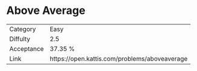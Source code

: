 # Above Average

<table>
    <tr>
        <td>Category</td>
        <td>Easy</td>
    </tr>
    <tr>
        <td>Diffulty</td>
        <td>2.5</td>
    </tr>
    <tr>
        <td>Acceptance</td>
        <td>37.35 %</td>
    </tr>
    <tr>
        <td>Link</td>
        <td>https://open.kattis.com/problems/aboveaverage</td>
    </tr>
</table>